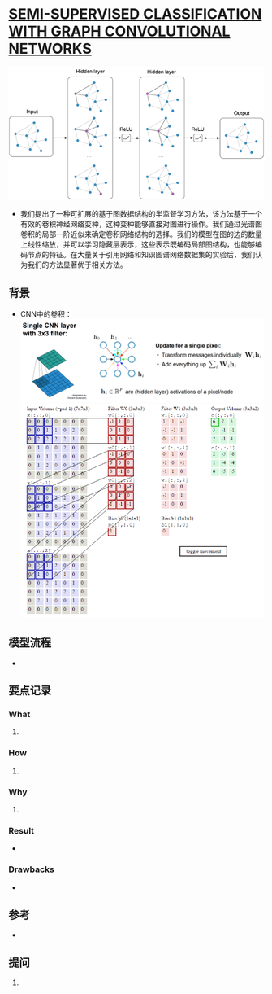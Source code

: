 # [SEMI-SUPERVISED CLASSIFICATION WITH GRAPH CONVOLUTIONAL NETWORKS](https://arxiv.org/pdf/1609.02907.pdf)
![](gcn.png)
- 我们提出了一种可扩展的基于图数据结构的半监督学习方法，该方法基于一个有效的卷积神经网络变种，这种变种能够直接对图进行操作。我们通过光谱图卷积的局部一阶近似来确定卷积网络结构的选择。我们的模型在图的边的数量上线性缩放，并可以学习隐藏层表示，这些表示既编码局部图结构，也能够编码节点的特征。在大量关于引用网络和知识图谱网络数据集的实验后，我们认为我们的方法显著优于相关方法。
## 背景
- CNN中的卷积：
![](CNN1.png)
![](CNN2.gif)
## 模型流程
- 
## 要点记录
### What
1. 
### How
1.
### Why
1.
### Result
- 
### Drawbacks
- 
## 参考
- 
## 提问
1. 
